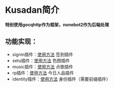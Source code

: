# Kusadan简介
**特别使用gocqhttp作为框架，nonebot2作为后端处理**

## 功能实现：
- signin插件：[使用方法](https://github.com/Belmaxi/Kusadan/tree/main/nonebot_plugin_signin) 签到插件
- setu插件：[使用方法](https://github.com/Belmaxi/Kusadan/tree/main/nonebot_plugin_setu) 色图插件
- music插件：[使用方法](https://github.com/Belmaxi/Kusadan/tree/main/nonebot_plugin_music) 点歌插件
- rp插件：[使用方法](https://github.com/Belmaxi/Kusadan/tree/main/nonebot_plugin_rp) 今日人品插件
- identity插件：[使用方法](https://github.com/Belmaxi/Kusadan/tree/main/nonebot_plugin_identity) 身份插件（需要前缀插件）
